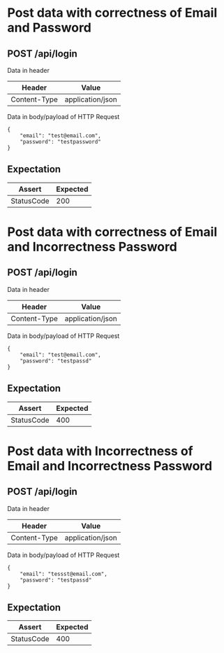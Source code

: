 # Post data with correctness of Email and Password

## POST /api/login

Data in header

| Header | Value |
| - | - |
| Content-Type | application/json |

Data in body/payload of HTTP Request

```
{
    "email": "test@email.com",
    "password": "testpassword"
}
```
## Expectation

| Assert | Expected |
| - | - |
| StatusCode | 200 |

# Post data with correctness of Email and Incorrectness Password

## POST /api/login

Data in header

| Header | Value |
| - | - |
| Content-Type | application/json |

Data in body/payload of HTTP Request

```
{
    "email": "test@email.com",
    "password": "testpassd"
}
```
## Expectation

| Assert | Expected |
| - | - |
| StatusCode | 400 |

# Post data with Incorrectness of Email and Incorrectness Password

## POST /api/login

Data in header

| Header | Value |
| - | - |
| Content-Type | application/json |

Data in body/payload of HTTP Request

```
{
    "email": "tessst@email.com",
    "password": "testpassd"
}
```
## Expectation

| Assert | Expected |
| - | - |
| StatusCode | 400 |


